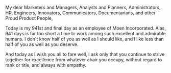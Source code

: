 My dear Marketers and Managers, Analysts and Planners, Administrators, HR, Engineers, Innovators, Communicators, Documentarians, and other Proud Product People,

Today is my 941st and final day as an employee of Moen Incorporated. Alas, 941 days is far too short a time to work among such excellent and admirable humans. I don't know half of you as well as I should like, and I like less than half of you as well as you deserve.

And today as I wish you all to fare well, I ask only that you continue to strive together for excellence from whatever chair you occupy, without regard to rank or title, and always with empathy. 
